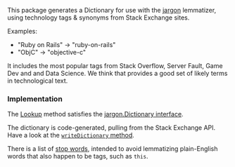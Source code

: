 This package generates a Dictionary for use with the [jargon](https://github.com/clipperhouse/jargon) lemmatizer, using technology tags & synonyms from Stack Exchange sites.

Examples:

- "Ruby on Rails" → "ruby-on-rails"
- "ObjC" → "objective-c"

It includes the most popular tags from Stack Overflow, Server Fault, Game Dev and and Data Science. We think that provides a good set of likely terms in technological text.

### Implementation

The [Lookup](https://github.com/clipperhouse/jargon/blob/master/stackexchange/dictionary.go#L16) method satisfies the [jargon.Dictionary interface](https://github.com/clipperhouse/jargon/blob/master/dictionary.go).

The dictionary is code-generated, pulling from the Stack Exchange API. Have a look at the [`writeDictionary` method](https://github.com/clipperhouse/jargon/blob/master/stackexchange/generator.go#L24).

There is a list of [stop words](https://github.com/clipperhouse/jargon/blob/master/stackexchange/stopwords.go), intended to avoid lemmatizing plain-English words that also happen to be tags, such as `this`.
